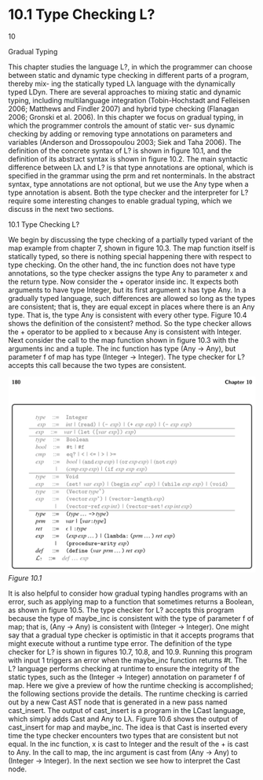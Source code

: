 # 10.1 Type Checking L?

10

Gradual Typing

This chapter studies the language L?, in which the programmer can choose between static and dynamic type checking in different parts of a program, thereby mix- ing the statically typed Lλ language with the dynamically typed LDyn. There are several approaches to mixing static and dynamic typing, including multilanguage integration (Tobin-Hochstadt and Felleisen 2006; Matthews and Findler 2007) and hybrid type checking (Flanagan 2006; Gronski et al. 2006). In this chapter we focus on gradual typing, in which the programmer controls the amount of static ver- sus dynamic checking by adding or removing type annotations on parameters and variables (Anderson and Drossopoulou 2003; Siek and Taha 2006). The definition of the concrete syntax of L? is shown in figure 10.1, and the definition of its abstract syntax is shown in figure 10.2. The main syntactic difference between Lλ and L? is that type annotations are optional, which is specified in the grammar using the prm and ret nonterminals. In the abstract syntax, type annotations are not optional, but we use the Any type when a type annotation is absent. Both the type checker and the interpreter for L? require some interesting changes to enable gradual typing, which we discuss in the next two sections.

10.1 Type Checking L?

We begin by discussing the type checking of a partially typed variant of the map example from chapter 7, shown in figure 10.3. The map function itself is statically typed, so there is nothing special happening there with respect to type checking. On the other hand, the inc function does not have type annotations, so the type checker assigns the type Any to parameter x and the return type. Now consider the + operator inside inc. It expects both arguments to have type Integer, but its first argument x has type Any. In a gradually typed language, such differences are allowed so long as the types are consistent; that is, they are equal except in places where there is an Any type. That is, the type Any is consistent with every other type. Figure 10.4 shows the definition of the consistent? method. So the type checker allows the + operator to be applied to x because Any is consistent with Integer. Next consider the call to the map function shown in figure 10.3 with the arguments inc and a tuple. The inc function has type (Any -> Any), but parameter f of map has type (Integer -> Integer). The type checker for L? accepts this call because the two types are consistent.

![Figure 10.1...](images/page_194_vector_328.png)
*Figure 10.1*

It is also helpful to consider how gradual typing handles programs with an error, such as applying map to a function that sometimes returns a Boolean, as shown in figure 10.5. The type checker for L? accepts this program because the type of maybe_inc is consistent with the type of parameter f of map; that is, (Any -> Any) is consistent with (Integer -> Integer). One might say that a gradual type checker is optimistic in that it accepts programs that might execute without a runtime type error. The definition of the type checker for L? is shown in figures 10.7, 10.8, and 10.9. Running this program with input 1 triggers an error when the maybe_inc function returns #t. The L? language performs checking at runtime to ensure the integrity of the static types, such as the (Integer -> Integer) annotation on parameter f of map. Here we give a preview of how the runtime checking is accomplished; the following sections provide the details. The runtime checking is carried out by a new Cast AST node that is generated in a new pass named cast_insert. The output of cast_insert is a program in the LCast language, which simply adds Cast and Any to Lλ. Figure 10.6 shows the output of cast_insert for map and maybe_inc. The idea is that Cast is inserted every time the type checker encounters two types that are consistent but not equal. In the inc function, x is cast to Integer and the result of the + is cast to Any. In the call to map, the inc argument is cast from (Any -> Any) to (Integer -> Integer). In the next section we see how to interpret the Cast node.

